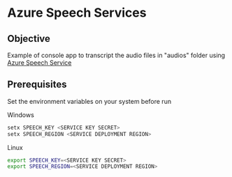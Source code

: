 # Azure Speech Services

## Objective

Example of console app to transcript the audio files in "audios" folder using [Azure Speech Service](https://learn.microsoft.com/en-us/azure/ai-services/speech-service/)

## Prerequisites

Set the environment variables on your system before run

Windows
``` powershell
setx SPEECH_KEY <SERVICE KEY SECRET>
setx SPEECH_REGION <SERVICE DEPLOYMENT REGION>
```

Linux

``` bash
export SPEECH_KEY=<SERVICE KEY SECRET>
export SPEECH_REGION=<SERVICE DEPLOYMENT REGION>
```

